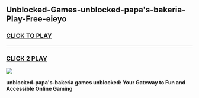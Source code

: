 
## Unblocked-Games-unblocked-papa's-bakeria-Play-Free-eieyo
<h3>
<a href="https://premium76.site?title=unblocked-papa's-bakeria&ref=23A">CLICK TO PLAY</a></h3>
<hr>

<h3>
<a href="https://premium76.site?title=unblocked-papa's-bakeria&ref=23A">CLICK 2 PLAY</a>
  
</h3>

<a href="https://premium76.site?title=unblocked-papa's-bakeria&ref=23A"><img src="https://clearcache.store/games.png"></a>


**unblocked-papa's-bakeria games unblocked: Your Gateway to Fun and Accessible Online Gaming**
